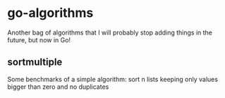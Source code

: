 # go-algorithms
Another bag of algorithms that I will probably stop adding things in the future, but now in Go!

## sortmultiple

Some benchmarks of a simple algorithm: sort n lists keeping only values bigger than zero and no duplicates

